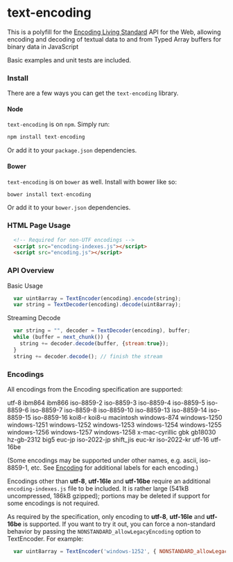 text-encoding
==============

This is a polyfill for the [Encoding Living Standard](http://encoding.spec.whatwg.org/)
API for the Web, allowing encoding and decoding of textual data to and from Typed Array
buffers for binary data in JavaScript

Basic examples and unit tests are included.

### Install ###

There are a few ways you can get the `text-encoding` library.

#### Node ####

`text-encoding` is on `npm`. Simply run:

```js
npm install text-encoding
```

Or add it to your `package.json` dependencies.

#### Bower ####

`text-encoding` is on `bower` as well. Install with bower like so:

```js
bower install text-encoding
```

Or add it to your `bower.json` dependencies.

### HTML Page Usage ###

```html
  <!-- Required for non-UTF encodings -->
  <script src="encoding-indexes.js"></script>
  <script src="encoding.js"></script>
```

### API Overview ###

Basic Usage

```js
  var uint8array = TextEncoder(encoding).encode(string);
  var string = TextDecoder(encoding).decode(uint8array);
```

Streaming Decode

```js
  var string = "", decoder = TextDecoder(encoding), buffer;
  while (buffer = next_chunk()) { 
    string += decoder.decode(buffer, {stream:true});
  }
  string += decoder.decode(); // finish the stream
```

### Encodings ###

All encodings from the Encoding specification are supported:

utf-8 ibm864 ibm866 iso-8859-2 iso-8859-3 iso-8859-4 iso-8859-5 iso-8859-6 
iso-8859-7 iso-8859-8 iso-8859-10 iso-8859-13 iso-8859-14 iso-8859-15 iso-8859-16 
koi8-r koi8-u macintosh windows-874 windows-1250 windows-1251 windows-1252 
windows-1253 windows-1254 windows-1255 windows-1256 windows-1257 windows-1258 
x-mac-cyrillic gbk gb18030 hz-gb-2312 big5 euc-jp iso-2022-jp shift_jis euc-kr 
iso-2022-kr utf-16 utf-16be

(Some encodings may be supported under other names, e.g. ascii, iso-8859-1, etc.
See [Encoding](http://encoding.spec.whatwg.org/) for additional labels for each encoding.)

Encodings other than **utf-8**, **utf-16le** and **utf-16be** require an additional 
`encoding-indexes.js` file to be included. It is rather large 
(541kB uncompressed, 186kB gzipped); portions may be deleted if 
support for some encodings is not required.

As required by the specification, only encoding to **utf-8**,
**utf-16le** and **utf-16be** is supported. If you want to try it out, you can
force a non-standard behavior by passing the `NONSTANDARD_allowLegacyEncoding`
option to TextEncoder. For example:

```js
  var uint8array = TextEncoder('windows-1252', { NONSTANDARD_allowLegacyEncoding: true }).encode(text);
```
